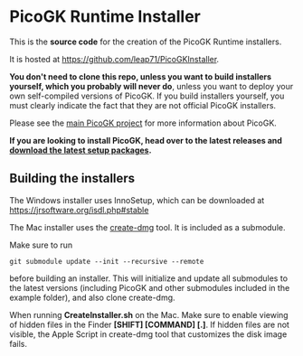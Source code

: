 # PicoGK Runtime Installer
This is the **source code** for the creation of the PicoGK Runtime installers. 

It is hosted at https://github.com/leap71/PicoGKInstaller.

**You don't need to clone this repo, unless you want to build installers yourself, which you probably will never do**, unless you want to deploy your own self-compiled versions of PicoGK. If you build installers yourself, you must clearly indicate the fact that they are not official PicoGK installers.

Please see the [main PicoGK project](https://github.com/leap71/PicoGK) for more information about PicoGK. 

**If you are looking to install PicoGK, head over to the latest releases and [download the latest setup packages](https://github.com/leap71/PicoGK/releases).**

## Building the installers

The Windows installer uses InnoSetup, which can be downloaded at https://jrsoftware.org/isdl.php#stable

The Mac installer uses the [create-dmg](https://github.com/create-dmg/create-dmg) tool. It is included as a submodule. 

Make sure to run

```
git submodule update --init --recursive --remote
```

before building an installer. This will initialize and update all submodules to the latest versions (including PicoGK and other submodules included in the example folder), and also clone create-dmg.

When running **CreateInstaller.sh** on the Mac. Make sure to enable viewing of hidden files in the Finder **[SHIFT] [COMMAND] [.]**. If hidden files are not visible, the Apple Script in create-dmg tool that customizes the disk image fails.
